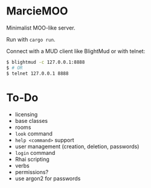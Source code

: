 # MarcieMOO

Minimalist MOO-like server.

Run with `cargo run`.

Connect with a MUD client like BlightMud or with telnet:
```bash
$ blightmud -c 127.0.0.1:8888
$ # OR
$ telnet 127.0.0.1 8888
```

# To-Do

- licensing
- base classes
- rooms
- `look` command
- `help <command>` support
- user management (creation, deletion, passwords)
- `login` command
- Rhai scripting
- verbs
- permissions?
- use argon2 for passwords
